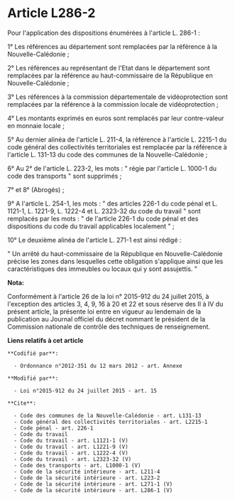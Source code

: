 # Article L286-2

Pour l'application des dispositions énumérées à l'article L. 286-1 : 

1° Les références au département sont remplacées par la référence à la Nouvelle-Calédonie ; 

2° Les références au représentant de l'Etat dans le département sont remplacées par la référence au haut-commissaire de la
République en Nouvelle-Calédonie ; 

3° Les références à la commission départementale de vidéoprotection sont remplacées par la référence à la commission locale
de vidéoprotection ; 

4° Les montants exprimés en euros sont remplacés par leur contre-valeur en monnaie locale ; 

5° Au dernier alinéa de l'article L. 211-4, la référence à l'article L. 2215-1 du code général des collectivités
territoriales est remplacée par la référence à l'article L. 131-13 du code des communes de la Nouvelle-Calédonie ; 

6° Au 2° de l'article L. 223-2, les mots : " régie par l'article L. 1000-1 du code des transports " sont supprimés ; 

7° et 8° (Abrogés) ; 

9° A l'article L. 254-1, les mots : " des articles 226-1 du code pénal et L. 1121-1, L. 1221-9, L. 1222-4 et L. 2323-32 du
code du travail " sont remplacés par les mots : " de l'article 226-1 du code pénal et des dispositions du code du travail
applicables localement " ; 

10° Le deuxième alinéa de l'article L. 271-1 est ainsi rédigé : 

" Un arrêté du haut-commissaire de la République en Nouvelle-Calédonie précise les zones dans lesquelles cette obligation
s'applique ainsi que les caractéristiques des immeubles ou locaux qui y sont assujettis. "

**Nota:**

Conformément à l'article 26 de la loi n° 2015-912 du 24 juillet 2015, à l'exception des articles 3, 4, 9, 16 à 20 et 22 et
sous réserve des II à IV du présent article, la présente loi entre en vigueur au lendemain de la publication au Journal
officiel du décret nommant le président de la Commission nationale de contrôle des techniques de renseignement.

**Liens relatifs à cet article**

	**Codifié par**:

	  - Ordonnance n°2012-351 du 12 mars 2012 - art. Annexe

	**Modifié par**:

	  - Loi n°2015-912 du 24 juillet 2015 - art. 15

	**Cite**:

	  - Code des communes de la Nouvelle-Calédonie - art. L131-13
	  - Code général des collectivités territoriales - art. L2215-1
	  - Code pénal - art. 226-1
	  - Code du travail
	  - Code du travail - art. L1121-1 (V)
	  - Code du travail - art. L1221-9 (V)
	  - Code du travail - art. L1222-4 (V)
	  - Code du travail - art. L2323-32 (V)
	  - Code des transports - art. L1000-1 (V)
	  - Code de la sécurité intérieure - art. L211-4
	  - Code de la sécurité intérieure - art. L223-2
	  - Code de la sécurité intérieure - art. L271-1 (V)
	  - Code de la sécurité intérieure - art. L286-1 (V)
